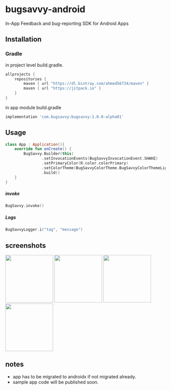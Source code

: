 
# bugsavvy-android
In-App Feedback and bug-reporting SDK for Android Apps 

## Installation
### Gradle

in  project level build.gradle.

```groovy
allprojects {
    repositories {
        maven { url "https://dl.bintray.com/ahmed56734/maven" }
        maven { url "https://jitpack.io" }
    }
}
```
in app module build.gradle
```groovy
implementation 'com.bugsavvy:bugsavvy:1.0.0-alpha01'
```



## Usage


```kotlin
class App : Application(){
    override fun onCreate() {
        BugSavvy.Builder(this)
                .setInvocationEvents(BugSavvyInvocationEvent.SHAKE)
                .setPrimaryColor(R.color.colorPrimary)
                .setColorTheme(BugSavvyColorTheme.BugSavvyColorThemeLight)
                .build()
    }
}
```

##### invoke
```kotlin
BugSavvy.invoke()
```
##### Logs
```kotlin
BugSavvyLogger.i("tag", "message")
```

## screenshots
<img src="https://github.com/ahmed56734/bugsavvy-android-sample/blob/master/screenshots/1.png" width="150"> <img src="https://github.com/ahmed56734/bugsavvy-android-sample/blob/master/screenshots/2.png" width="150"> <img src="https://github.com/ahmed56734/bugsavvy-android-sample/blob/master/screenshots/3.png" width="150"> <img src="https://github.com/ahmed56734/bugsavvy-android-sample/blob/master/screenshots/4.png" width="150">

## notes
- app has to be migrated to androidx if not migrated already.
- sample app code will be published soon.
